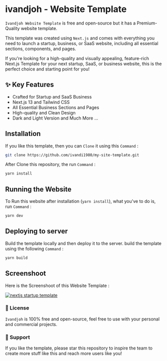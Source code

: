 # ivandjoh - Website Template

`Ivandjoh Website Template` is free and  open-source but it has a Premium-Quality website template. 

This template was created using `Next.js` and comes with everything you need to launch a startup, business, or SaaS website, including all essential sections, components, and pages.

If you're looking for a high-quality and visually appealing, feature-rich Next.js Template for your next startup, SaaS, or business website, this is the perfect choice and starting point for you!

## ✨ Key Features
- Crafted for Startup and SaaS Business
- Next.js 13 and Tailwind CSS
- All Essential Business Sections and Pages
- High-quality and Clean Design
- Dark and Light Version
and Much More ...

<!-- ### [🔌 Documentation](https://nextjstemplates.com/docs) -->

## Installation

If you like this template, then you can `Clone` it using this `Command` :

```bash
git clone https://github.com/ivandi1980/my-site-template.git
```

After Clone this repository, the run `Command` :

```bash
yarn install

```


## Running the Website

To Run this website after installation (`yarn install`), what you've to do is, run `Command` :

```bash
yarn dev
```

## Deploying to server

Build the template locally and then deploy it to the server. build the template using the following `Command` :

```bash
yarn build
```

## Screenshoot

Here is the Screenshoot of this Website Template :

[![nextjs startup template](https://ucarecdn.com/f048d3ff-d2ab-47fa-800f-71e92d3f43d4/startupcomp.png)](https://startup.nextjstemplates.com/)

### 📄 License
`Ivandjoh` is 100% free and open-source, feel free to use with your personal and commercial projects.

### 💜 Support
If you like the template, please star this repository to inspire the team to create more stuff like this and reach more users like you!

